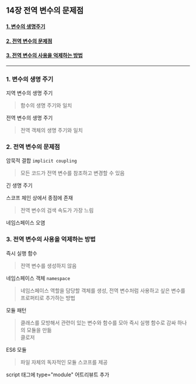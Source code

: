 ## 14장 전역 변수의 문제점

#### [1. 변수의 생명주기](#1-변수의-생명주기-1)
#### [2. 전역 변수의 문제점](#2-전역-변수의-문제점-1)
#### [3. 전역 변수의 사용을 억제하는 방법](#3-전역-변수의-사용을-억제하는-방법-1)

***

### 1. 변수의 생명 주기
 지역 변수의 생명 주기
  > 함수의 생명 주기와 일치

 전역 변수의 생명 주기
  > 전역 객체의 생명 주기와 일치

### 2. 전역 변수의 문제점
 암묵적 결합 `implicit coupling`
  > 모든 코드가 전역 변수를 참조하고 변경할 수 있음
 
 긴 생명 주기
 
 스코프 체인 상에서 종점에 존재
  > 전역 변수의 검색 속도가 가장 느림
 
 네임스페이스 오염

### 3. 전역 변수의 사용을 억제하는 방법
 즉시 실행 함수
  > 전역 변수를 생성하지 않음

 네임스페이스 객체 `namespace`
  > 네임스페이스 역할을 담당할 객체를 생성, 전역 변수처럼 사용하고 싶은 변수를 프로퍼티로 추가하는 방법

 모듈 패턴
  > 클래스를 모방해서 관련이 있는 변수와 함수를 모아 즉시 실행 함수로 감싸 하나의 모듈을 만듦   
  > 클로저

 ES6 모듈
  > 파일 자체의 독자적인 모듈 스코프를 제공
 
  script 태그에 type="module" 어트리뷰트 추가
  